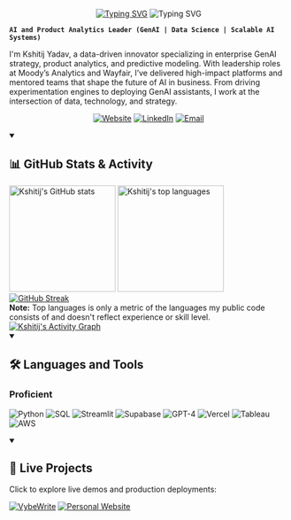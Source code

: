 <p align="center">
  <a href="https://www.kshitijyadav.com/"><img src="https://readme-typing-svg.demolab.com?font=Fira+Code&weight=800&size=30&duration=3000&pause=1000&color=3AB4F2&center=true&vCenter=true&repeat=false&width=435&lines=Kshitij+Yadav" alt="Typing SVG" /></a>
  <img src="https://readme-typing-svg.demolab.com?font=Fira+Code&pause=1000&center=true&color=3AB4F2&repeat=true&width=600&height=45&vCenter=true&size=24&lines=GenAI+Strategist+%7C+Product+Analytics+Leader;Building+Scalable+AI+Systems;Mentoring+High-Impact+Analytics+Teams;Transforming+Enterprise+AI+Adoption;Always+Exploring%2C+Always+Learning" alt="Typing SVG" />
</p>

**`AI and Product Analytics Leader (GenAI | Data Science | Scalable AI Systems)`**

I'm Kshitij Yadav, a data-driven innovator specializing in enterprise GenAI strategy, product analytics, and predictive modeling. With leadership roles at Moody’s Analytics and Wayfair, I’ve delivered high-impact platforms and mentored teams that shape the future of AI in business. From driving experimentation engines to deploying GenAI assistants, I work at the intersection of data, technology, and strategy.

<p align="center">
  <a href="https://www.kshitijyadav.com/" target="_blank"><img src="https://img.shields.io/badge/Website-3AB4F2?style=for-the-badge&logo=google-chrome&logoColor=white" alt="Website"></a>
  <a href="https://www.linkedin.com/in/kshitijyad" target="_blank"><img src="https://img.shields.io/badge/LinkedIn-0A66C2?style=for-the-badge&logo=linkedin&logoColor=white" alt="LinkedIn"></a>
  <a href="mailto:kshitijyad@gmail.com"><img src="https://img.shields.io/badge/Email-D14836?style=for-the-badge&logo=gmail&logoColor=white" alt="Email"></a>
</p>

<details open>
  <summary><h2>📊 GitHub Stats & Activity</h2></summary>
    <a href="https://github.com/kshitijyad"><img src="https://github-readme-stats.vercel.app/api/?username=kshitijyad&show_icons=true&include_all_commits=true&count_private=true&theme=react&hide_border=true&bg_color=1F222E&title_color=3AB4F2&icon_color=F8D866" alt="Kshitij's GitHub stats" height="192px"/></a>
    <a href="https://github.com/kshitijyad" id="topLang"><img src="https://github-readme-stats.vercel.app/api/top-langs/?username=kshitijyad&langs_count=8&layout=compact&theme=react&hide_border=true&bg_color=1F222E&title_color=3AB4F2&icon_color=F8D866&hide=Jupyter%20Notebook,Roff" alt="Kshitij's top languages" height="192px"/></a>
    <br/>
    <a href="https://git.io/streak-stats">
      <img src="https://github-readme-streak-stats-omega-liard.vercel.app?user=kshitijyad&theme=highcontrast" alt="GitHub Streak" />
    </a>
    <br/>
    <b>Note:</b> Top languages is only a metric of the languages my public code consists of and doesn't reflect experience or skill level.
    <a href="https://github.com/kshitijyad/github-readme-activity-graph"><img alt="Kshitij's Activity Graph" src="https://github-readme-activity-graph.vercel.app/graph/?username=kshitijyad&bg_color=1F222E&color=F8D866&line=3AB4F2&point=FFFFFF&hide_border=true" /></a>
</details>

<details open>
  <summary><h2>🛠️ Languages and Tools</h2></summary>
  <h3>Proficient</h3><p align="left">
    <img src="https://img.shields.io/badge/Python-3776AB?style=for-the-badge&logo=python&logoColor=white" alt="Python"/>
    <img src="https://img.shields.io/badge/SQL-4479A1?style=for-the-badge&logo=postgresql&logoColor=white" alt="SQL"/>
    <img src="https://img.shields.io/badge/Streamlit-FF4B4B?style=for-the-badge&logo=streamlit&logoColor=white" alt="Streamlit"/>
    <img src="https://img.shields.io/badge/Supabase-3ECF8E?style=for-the-badge&logo=supabase&logoColor=white" alt="Supabase"/>
    <img src="https://img.shields.io/badge/GPT--4-6E56CF?style=for-the-badge&logo=openai&logoColor=white" alt="GPT-4"/>
    <img src="https://img.shields.io/badge/Vercel-000000?style=for-the-badge&logo=vercel&logoColor=white" alt="Vercel"/>
    <img src="https://img.shields.io/badge/Tableau-E97627?style=for-the-badge&logo=tableau&logoColor=white" alt="Tableau"/>
    <img src="https://img.shields.io/badge/AWS-232F3E?style=for-the-badge&logo=amazonaws&logoColor=white" alt="AWS"/>
  </p>
</details>

<details open>
  <summary><h2>🚀 Live Projects</h2></summary>
  <p>Click to explore live demos and production deployments:</p>
  <p align="left">
    <a href="https://www.vybewrite.com" target="_blank"><img src="https://img.shields.io/badge/VybeWrite-Interactive%20AI%20Writer-3AB4F2?style=for-the-badge&logo=openai&logoColor=white" alt="VybeWrite"></a>
    <a href="https://www.kshitijyadav.com" target="_blank"><img src="https://img.shields.io/badge/Personal%20AI%20Site-KshitijYadav.com-6E56CF?style=for-the-badge&logo=react&logoColor=white" alt="Personal Website"></a>
  </p>
</details>
